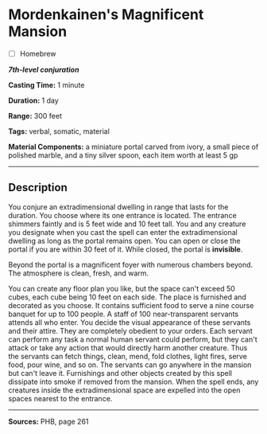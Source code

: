 # Mordenkainen's Magnificent Mansion

- [ ] Homebrew

***7th-level conjuration***

**Casting Time:** 1 minute

**Duration:** 1 day

**Range:** 300 feet

**Tags:** verbal, somatic, material

**Material Components:** a miniature portal carved from ivory, a small piece of polished marble, and a tiny silver spoon, each item worth at least 5 gp

---

## Description
You conjure an extradimensional dwelling in range that lasts for the duration.
You choose where its one entrance is located.
The entrance shimmers faintly and is 5 feet wide and 10 feet tall.
You and any creature you designate when you cast the spell can enter the extradimensional dwelling as long as the portal remains open.
You can open or close the portal if you are within 30 feet of it.
While closed, the portal is **invisible**.

Beyond the portal is a magnificent foyer with numerous chambers beyond.
The atmosphere is clean, fresh, and warm.

You can create any floor plan you like, but the space can't exceed 50 cubes, each cube being 10 feet on each side.
The place is furnished and decorated as you choose.
It contains sufficient food to serve a nine course banquet for up to 100 people.
A staff of 100 near-transparent servants attends all who enter.
You decide the visual appearance of these servants and their attire.
They are completely obedient to your orders.
Each servant can perform any task a normal human servant could perform, but they can't attack or take any action that would directly harm another creature.
Thus the servants can fetch things, clean, mend, fold clothes, light fires, serve food, pour wine, and so on.
The servants can go anywhere in the mansion but can't leave it.
Furnishings and other objects created by this spell dissipate into smoke if removed from the mansion.
When the spell ends, any creatures inside the extradimensional space are expelled into the open spaces nearest to the entrance.

---

**Sources:** PHB, page 261
